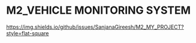 # M2_VEHICLE MONITORING SYSTEM
https://img.shields.io/github/issues/SanjanaGireesh/M2_MY_PROJECT?style=flat-square

